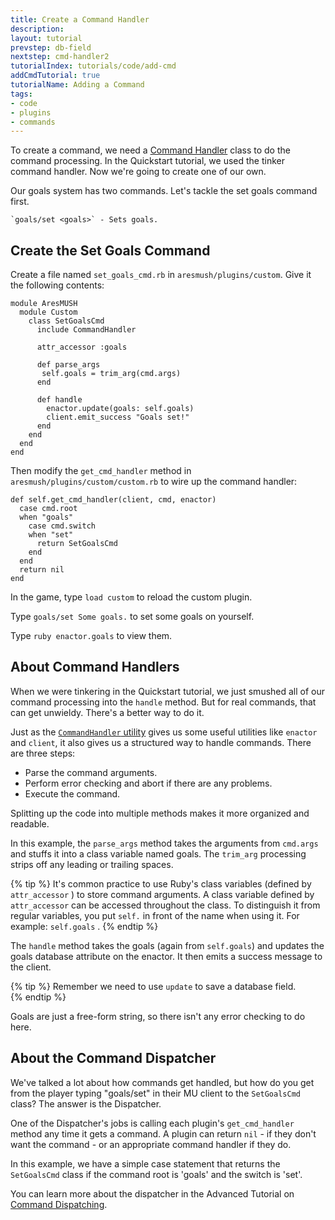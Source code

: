 ```yaml
---
title: Create a Command Handler
description: 
layout: tutorial
prevstep: db-field
nextstep: cmd-handler2
tutorialIndex: tutorials/code/add-cmd
addCmdTutorial: true
tutorialName: Adding a Command
tags:
- code
- plugins
- commands
---
```


To create a command, we need a [Command Handler](/tutorials/code/commands.html) class to do the command processing.  In the Quickstart tutorial, we used the tinker command handler.  Now we're going to create one of our own.

Our goals system has two commands.  Let's tackle the set goals command first.

    `goals/set <goals>` - Sets goals.

## Create the Set Goals Command

Create a file named `set_goals_cmd.rb` in `aresmush/plugins/custom`.  Give it the following contents:

    module AresMUSH
      module Custom
        class SetGoalsCmd
          include CommandHandler
          
          attr_accessor :goals
    
          def parse_args
           self.goals = trim_arg(cmd.args)
          end
    
          def handle
            enactor.update(goals: self.goals)
            client.emit_success "Goals set!"
          end
        end
      end
    end

Then modify the `get_cmd_handler` method in `aresmush/plugins/custom/custom.rb` to wire up the command handler:

    def self.get_cmd_handler(client, cmd, enactor)
      case cmd.root
      when "goals"
        case cmd.switch
        when "set"
          return SetGoalsCmd
        end
      end
      return nil
    end

In the game, type `load custom` to reload the custom plugin.

Type `goals/set Some goals.` to set some goals on yourself.

Type `ruby enactor.goals` to view them.

## About Command Handlers

When we were tinkering in the Quickstart tutorial, we just smushed all of our command processing into the `handle` method.  But for real commands, that can get unwieldy.  There's a better way to do it.

Just as the [`CommandHandler` utility](/tutorials/code/commands.html) gives us some useful utilities like `enactor` and `client`, it also gives us a structured way to handle commands.  There are three steps:

* Parse the command arguments.
* Perform error checking and abort if there are any problems.
* Execute the command.

Splitting up the code into multiple methods makes it more organized and readable.

In this example, the `parse_args` method takes the arguments from `cmd.args` and stuffs it into a class variable named goals.  The `trim_arg` processing strips off any leading or trailing spaces.

{% tip %} 
It's common practice to use Ruby's class variables (defined by  `attr_accessor` ) to store command arguments.  A class variable defined by  `attr_accessor`  can be accessed throughout the class.  To distinguish it from regular variables, you put  `self.`  in front of the name when using it.  For example:   `self.goals` .
{% endtip %}

The `handle` method takes the goals (again from `self.goals`) and updates the goals database attribute on the enactor.  It then emits a success message to the client.

{% tip %} 
Remember we need to use  `update`  to save a database field.  
{% endtip %}

Goals are just a free-form string, so there isn't any error checking to do here.

## About the Command Dispatcher

We've talked a lot about how commands get handled, but how do you get from the player typing "goals/set" in their MU client to the `SetGoalsCmd` class?  The answer is the Dispatcher.  

One of the Dispatcher's jobs is calling each plugin's `get_cmd_handler` method any time it gets a command.  A plugin can return `nil` - if they don't want the command - or an appropriate command handler if they do.

In this example, we have a simple case statement that returns the `SetGoalsCmd` class if the command root is 'goals' and the switch is 'set'.

You can learn more about the dispatcher in the Advanced Tutorial on [Command Dispatching](/tutorials/code/dispatcher.html).